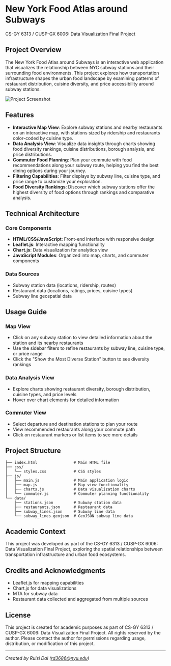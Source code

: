 #  New York Food Atlas around Subways
CS-GY 6313 / CUSP-GX 6006: Data Visualization Final Project


## Project Overview

The New York Food Atlas around Subways is an interactive web application that visualizes the relationship between NYC subway stations and their surrounding food environments. This project explores how transportation infrastructure shapes the urban food landscape by examining patterns of restaurant distribution, cuisine diversity, and price accessibility around subway stations.

![Project Screenshot](images/project-screenshot.png)

## Features

- **Interactive Map View**: Explore subway stations and nearby restaurants on an interactive map, with stations sized by ridership and restaurants color-coded by cuisine type.
- **Data Analysis View**: Visualize data insights through charts showing food diversity rankings, cuisine distributions, borough analysis, and price distributions.
- **Commuter Food Planning**: Plan your commute with food recommendations along your subway route, helping you find the best dining options during your journey.
- **Filtering Capabilities**: Filter displays by subway line, cuisine type, and price range to customize your exploration.
- **Food Diversity Rankings**: Discover which subway stations offer the highest diversity of food options through rankings and comparative analysis.

## Technical Architecture

### Core Components
- **HTML/CSS/JavaScript**: Front-end interface with responsive design
- **Leaflet.js**: Interactive mapping functionality
- **Chart.js**: Data visualization for analytics view
- **JavaScript Modules**: Organized into map, charts, and commuter components

### Data Sources
- Subway station data (locations, ridership, routes)
- Restaurant data (locations, ratings, prices, cuisine types)
- Subway line geospatial data

## Usage Guide

### Map View
- Click on any subway station to view detailed information about the station and its nearby restaurants
- Use the sidebar filters to refine restaurants by subway line, cuisine type, or price range
- Click the "Show the Most Diverse Station" button to see diversity rankings

### Data Analysis View
- Explore charts showing restaurant diversity, borough distribution, cuisine types, and price levels
- Hover over chart elements for detailed information

### Commuter View
- Select departure and destination stations to plan your route
- View recommended restaurants along your commute path
- Click on restaurant markers or list items to see more details

## Project Structure

```
├── index.html                # Main HTML file
├── css/
│   └── styles.css            # CSS styles
├── js/
│   ├── main.js               # Main application logic
│   ├── map.js                # Map view functionality
│   ├── charts.js             # Data visualization charts
│   └── commuter.js           # Commuter planning functionality
└── data/
    ├── stations.json         # Subway station data
    ├── restaurants.json      # Restaurant data
    ├── subway_lines.json     # Subway line data
    └── subway_lines.geojson  # GeoJSON subway line data

```

## Academic Context

This project was developed as part of the CS-GY 6313 / CUSP-GX 6006: Data Visualization Final Project, exploring the spatial relationships between transportation infrastructure and urban food ecosystems.

## Credits and Acknowledgments

- Leaflet.js for mapping capabilities
- Chart.js for data visualizations
- MTA for subway data
- Restaurant data collected and aggregated from multiple sources

## License

This project is created for academic purposes as part of CS-GY 6313 / CUSP-GX 6006: Data Visualization Final Project. All rights reserved by the author. Please contact the author for permissions regarding usage, distribution, or modification of this project.

---
*Created by Ruisi Dai (rd3686@nyu.edu)*

